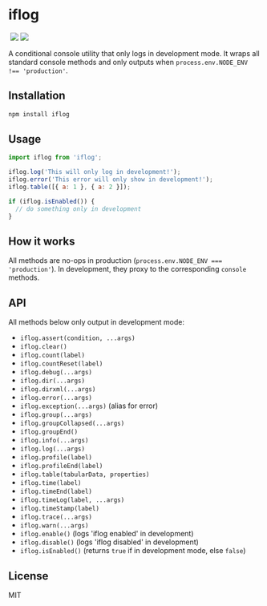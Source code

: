 


# iflog
  <a aria-label="License" href="https://opensource.org/licenses/MIT"><img alt="" src="https://img.shields.io/npm/l/turbo.svg?style=for-the-badge&labelColor=000000&color="></a>
<a aria-label="NPM version" href="https://npmjs.com/package/iflog"><img src="https://img.shields.io/npm/v/iflog.svg?style=for-the-badge&labelColor=000000"/></a>
<a href="https://www.npmjs.com/package/iflog"><img src="https://img.shields.io/npm/d18m/iflog?style=for-the-badge&labelColor=000000"></a>

A conditional console utility that only logs in development mode. It wraps all standard console methods and only outputs when `process.env.NODE_ENV !== 'production'`.

## Installation

```bash
npm install iflog
```

## Usage

```js
import iflog from 'iflog';

iflog.log('This will only log in development!');
iflog.error('This error will only show in development!');
iflog.table([{ a: 1 }, { a: 2 }]);

if (iflog.isEnabled()) {
  // do something only in development
}
```

## How it works

All methods are no-ops in production (`process.env.NODE_ENV === 'production'`). In development, they proxy to the corresponding `console` methods.

## API

All methods below only output in development mode:

- `iflog.assert(condition, ...args)`
- `iflog.clear()`
- `iflog.count(label)`
- `iflog.countReset(label)`
- `iflog.debug(...args)`
- `iflog.dir(...args)`
- `iflog.dirxml(...args)`
- `iflog.error(...args)`
- `iflog.exception(...args)` (alias for error)
- `iflog.group(...args)`
- `iflog.groupCollapsed(...args)`
- `iflog.groupEnd()`
- `iflog.info(...args)`
- `iflog.log(...args)`
- `iflog.profile(label)`
- `iflog.profileEnd(label)`
- `iflog.table(tabularData, properties)`
- `iflog.time(label)`
- `iflog.timeEnd(label)`
- `iflog.timeLog(label, ...args)`
- `iflog.timeStamp(label)`
- `iflog.trace(...args)`
- `iflog.warn(...args)`
- `iflog.enable()` (logs 'iflog enabled' in development)
- `iflog.disable()` (logs 'iflog disabled' in development)
- `iflog.isEnabled()` (returns `true` if in development mode, else `false`)

## License

MIT

